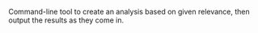 Command-line tool to create an analysis based on given relevance, then output the results as they come in.
